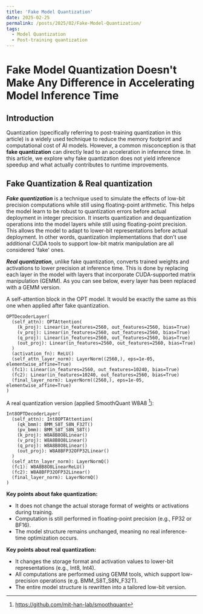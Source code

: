```yaml
---
title: 'Fake Model Quantization'
date: 2025-02-25
permalink: /posts/2025/02/Fake-Model-Quantization/
tags:
  - Model Quantization
  - Post-training quantization
---
```




# Fake Model Quantization Doesn't Make Any Difference in Accelerating Model Inference Time

## Introduction

Quantization (specifically referring to post-training quantization in this article) is a widely used technique to reduce the memory footprint and computational cost of AI models. However, a common misconception is that **fake quantization** can directly lead to an acceleration in inference time. In this article, we explore why fake quantization does not yield inference speedup and what actually contributes to runtime improvements.

## Fake Quantization & Real quantization

***Fake quantization*** is a technique used to simulate the effects of low-bit precision computations while still using floating-point arithmetic. This helps the model learn to be robust to quantization errors before actual deployment in integer precision. It inserts quantization and dequantization operations into the model layers while still using floating-point precision. This allows the model to adapt to lower-bit representations before actual deployment. In other words, quantization implementations that don’t use additional CUDA tools to support low-bit matrix manipulation are all considered 'fake' ones.



***Real quantization***, unlike fake quantization, converts trained weights and activations to lower precision at inference time. This is done by replacing each layer in the model with layers that incorporate CUDA-supported matrix manipulation (GEMM). As you can see below, every layer has been replaced with a GEMM version.


A self-attention block in the OPT model. It would be exactly the same as this one when applied after fake quantization.
``` 
OPTDecoderLayer(
  (self_attn): OPTAttention(
    (k_proj): Linear(in_features=2560, out_features=2560, bias=True)
    (v_proj): Linear(in_features=2560, out_features=2560, bias=True)
    (q_proj): Linear(in_features=2560, out_features=2560, bias=True)
    (out_proj): Linear(in_features=2560, out_features=2560, bias=True)
  )
  (activation_fn): ReLU()
  (self_attn_layer_norm): LayerNorm((2560,), eps=1e-05, elementwise_affine=True)
  (fc1): Linear(in_features=2560, out_features=10240, bias=True)
  (fc2): Linear(in_features=10240, out_features=2560, bias=True)
  (final_layer_norm): LayerNorm((2560,), eps=1e-05, elementwise_affine=True)
)
```

A real quantization version (applied SmoothQuant W8A8 [^1]):
[^1]:https://github.com/mit-han-lab/smoothquant
``` 
Int8OPTDecoderLayer(
  (self_attn): Int8OPTAttention(
    (qk_bmm): BMM_S8T_S8N_F32T()
    (pv_bmm): BMM_S8T_S8N_S8T()
    (k_proj): W8A8B8O8Linear()
    (v_proj): W8A8B8O8Linear()
    (q_proj): W8A8B8O8Linear()
    (out_proj): W8A8BFP32OFP32Linear()
  )
  (self_attn_layer_norm): LayerNormQ()
  (fc1): W8A8B8O8LinearReLU()
  (fc2): W8A8BFP32OFP32Linear()
  (final_layer_norm): LayerNormQ()
)
```



**Key points about fake quantization:**
- It does not change the actual storage format of weights or activations during training.
- Computation is still performed in floating-point precision (e.g., FP32 or BF16).
- The model structure remains unchanged, meaning no real inference-time optimization occurs.


**Key points about real quantization:**
- It changes the storage format and activation values to lower-bit representations (e.g., Int8, Int4).
- All computations are performed using GEMM tools, which support low-precision operations (e.g. BMM_S8T_S8N_F32T).
- The entire model structure is rewritten into a tailored low-bit version.

